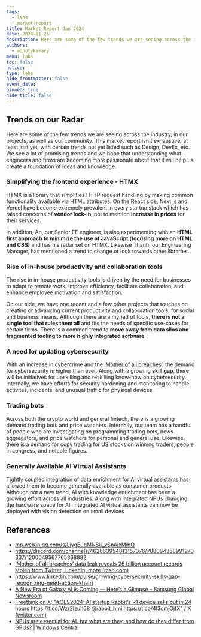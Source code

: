 ```yaml
---
tags:
  - labs
  - market-report
title: Market Report Jan 2024
date: 2024-01-26
description: Here are some of the few trends we are seeing across the industry, in our projects, as well as our community. This market report isn't exhaustive, at least just yet, with certain trends not yet listed such as Blockchain, data management, DevEx, etc. We see a lot of promising trends and we hope that understanding what engineers and firms are becoming more passionate about that it will help us create a foundation of ideas and knowledge.
authors:
  - monotykamary
menu: labs
toc: false
notice: 
type: labs
hide_frontmatter: false
event_date: 
pinned: true
hide_title: false
---
```


## Trends on our Radar

Here are some of the few trends we are seeing across the industry, in our projects, as well as our community. This market report isn't exhaustive, at least just yet, with certain trends not yet listed such as Design, DevEx, etc. We see a lot of promising trends and we hope that understanding what engineers and firms are becoming more passionate about that it will help us create a foundation of ideas and knowledge.

### Simplifying the frontend experience - HTMX

HTMX is a library that simplifies HTTP request handling by making common functionality available via HTML attributes. On the React side, Next.js and Vercel have become extremely prevalent in every startup stack which has raised concerns of **vendor lock-in**, not to mention **increase in prices** for their services.

In addition, An, our Senior FE engineer, is also experimenting with an **HTML first approach to minimize the use of JavaScript (focusing more on HTML and CSS)** and has his radar set on HTMX. Likewise Thanh, our Engineering Manager, has mentioned a trend to change or look towards other libraries.

### Rise of in-house productivity and collaboration tools

The rise in in-house productivity tools is driven by the need for businesses to adapt to remote work, improve efficiency, facilitate collaboration, and enhance employee motivation and satisfaction.

On our side, we have one recent and a few other projects that touches on creating or advancing current productivity and collaboration tools, for social and business means. Although there are a myriad of tools, **there is not a single tool that rules them all** and fits the needs of specific use-cases for certain firms. There is a common trend to **move away from data silos and fragmented tooling to more highly integrated software**.

### A need for updating cybersecurity

With an increase in cybercrime and the [‘Mother of all breaches’](https://www.msn.com/en-us/money/other/mother-of-all-breaches-data-leak-reveals-26-billion-account-records-stolen-from-twitter-linkedin-more/ar-BB1h8uz2), the demand for cybersecurity is higher than ever. Along with a growing **skill gap**, there will be initiatives for upskilling and reskilling know-how on cybersecurity. Internally, we have efforts for security hardening and monitoring to handle activites, incidents, and unusual traffic for physical devices.

### Trading bots

Across both the crypto world and general fintech, there is a growing demand trading bots and price watchers. Internally, our team has a handful of people who are investigating on programming trading bots, news aggregators, and price watchers for personal and general use. Likewise, there is a demand for copy trading for US stocks on winning traders, people in congress, and notable figures.

### Generally Available AI Virtual Assistants

Tightly coupled integration of data enrichment for AI virtual assistants has allowed them to become generally available as consumer products. Although not a new trend, AI with knowledge enrichment has been a growing effort across all industries. Along with integrated NPUs changing the hardware space for AI, integrated AI virtual assistants can now be deployed with vision detection on small devices

## References
- [mp.weixin.qq.com/s/LiygBJqMN8U_vSpAjxMibQ](https://mp.weixin.qq.com/s/LiygBJqMN8U_vSpAjxMibQ)
- https://discord.com/channels/462663954813157376/788084358991970337/1200049567765368882
- [‘Mother of all breaches’ data leak reveals 26 billion account records stolen from Twitter, LinkedIn, more (msn.com)](https://www.msn.com/en-us/money/other/mother-of-all-breaches-data-leak-reveals-26-billion-account-records-stolen-from-twitter-linkedin-more/ar-BB1h8uz2)
- https://www.linkedin.com/pulse/growing-cybersecurity-skills-gap-recognizing-need-action-khatri
- [A New Era of Galaxy AI is Coming — Here’s a Glimpse – Samsung Global Newsroom](https://news.samsung.com/global/a-new-era-of-galaxy-ai-is-coming-heres-a-glimpse)
- [Freethink on X: "#CES2024: AI startup Rabbit’s R1 device sells out in 24 hours https://t.co/Wzr2lzuh68 @rabbit_hmi https://t.co/4l3omjGjfX" / X (twitter.com)](https://twitter.com/freethinkmedia/status/1745560844824396135)
- [NPUs are essential for AI, but what are they, and how do they differ from GPUs? | Windows Central](https://www.windowscentral.com/hardware/what-is-npu-vs-gpu)